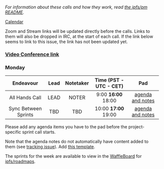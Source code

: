 _For information about these calls and how they work, read [the ipfs/pm README](https://github.com/ipfs/pm)._

[Calendar](https://calendar.google.com/calendar/embed?src=ipfs.io_eal36ugu5e75s207gfjcu0ae84@group.calendar.google.com)

Zoom and Stream links will be updated directly before the calls. Links to them will also be dropped in IRC, at the start of each call. If the link below seems to link to this issue, the link has not been updated yet.

### **[Video Conference link](https://zoom.us/j/779-351-365)**

### Monday

Endeavour      | Lead            | Notetaker | Time (PST - UTC - CET) | Pad
:------------: | :-------------: | :-------: | :--------------------: | :----:
All Hands Call | LEAD   | NOTER | 9:00 **16:00** 18:00  | [agenda and notes](HACKMD)
Sync Between Sprints      | TBD    | TBD | 10:00 **17:00** 19:00 | [agenda and notes](HACKMD)

Please add any agenda items you have to the pad before the project-specific sprint call starts.

Note that the agenda notes do not automatically have content added to them (see [tracking issue](https://github.com/ipfs/node-github-issue-bot/issues/8)). Add [this template](https://raw.githubusercontent.com/ipfs/pm/master/templates/agenda-for-all-hands-call.md).

The sprints for the week are available to view in the [WaffleBoard](http://waffle.io/ipfs/roadmaps) for [ipfs/roadmaps](https://github.com/ipfs/roadmaps).
